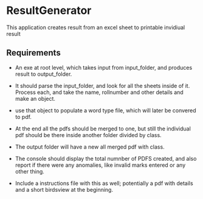 # ResultGenerator
This application creates result from an excel sheet to printable invidiual result


## Requirements
* An exe at root level, which takes input from input_folder, and produces result to output_folder.
* It should parse the input_folder, and look for all the sheets inside of it. Process each, and take the name, rollnumber and other details and make an object.
*  use that object to populate a word type file, which will later be convered to pdf.
*  At the end all the pdfs should be merged to one, but still the individual pdf should be there inside another folder divided by class.
*  The output folder will have a new all merged pdf with class.

*  The console should display the total numnber of PDFS created, and also report if there were any anomalies, like invalid marks entered or any other thing.

*  Include a instructions file with this as well; potentially a pdf with details and a short birdsview at the beginning. 

